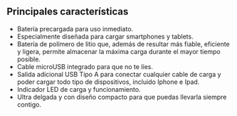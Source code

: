 ## Principales características

* Batería precargada para uso inmediato.
* Especialmente diseñada para cargar smartphones y tablets.
* Batería de polímero de litio que, además de resultar más fiable, eficiente y ligera, permite almacenar la máxima carga durante el mayor tiempo posible.
* Cable microUSB integrado para que no te líes.
* Salida adicional USB Tipo A para conectar cualquier cable de carga y poder cargar todo tipo de dispositivos, incluido Iphone e Ipad.
* Indicador LED de carga y funcionamiento.
* Ultra delgada y con diseño compacto para que puedas llevarla siempre contigo.

